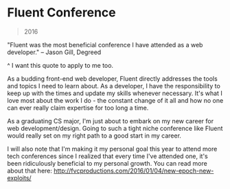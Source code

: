 # Fluent Conference

> 2016

"Fluent was the most beneficial conference I have attended as a web developer." – Jason Gill, Degreed

^ I want this quote to apply to me too.

As a budding front-end web developer, Fluent directly addresses the tools and topics I need to learn about. As a developer, I have the responsibility to keep up with the times and update my skills whenever necessary. It's what I love most about the work I do - the constant change of it all and how no one can ever really claim expertise for too long a time.

As a graduating CS major, I'm just about to embark on my new career for web development/design. Going to such a tight niche conference like Fluent would really set on my right path to a good start in my career.

I will also note that I'm making it my personal goal this year to attend more tech conferences since I realized that every time I've attended one, it's been ridiculously beneficial to my personal growth. You can read more about that here: http://fvcproductions.com/2016/01/04/new-epoch-new-exploits/
